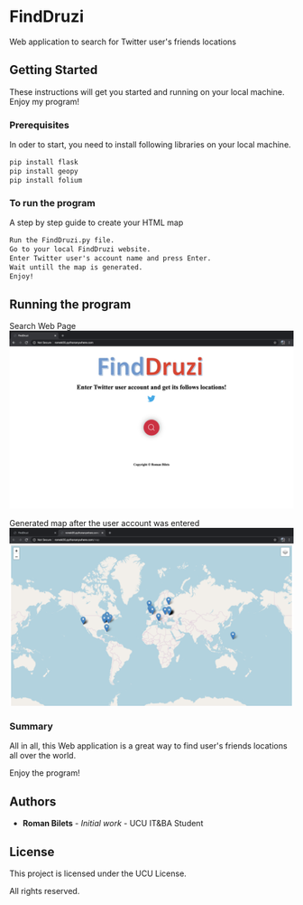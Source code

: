 # FindDruzi

Web application to search for Twitter user's friends locations

## Getting Started

These instructions will get you started and running on your local machine. Enjoy my program!

### Prerequisites

In oder to start, you need to install following libraries on your local machine.

```
pip install flask
pip install geopy
pip install folium
```

### To run the program

A step by step guide to create your HTML map

```
Run the FindDruzi.py file.
Go to your local FindDruzi website.
Enter Twitter user's account name and press Enter.
Wait untill the map is generated.
Enjoy!
```


## Running the program
Search Web Page
![Search page](search_screen.png)

Generated map after the user account was entered
![HTML map](map.png)

### Summary

All in all, this Web application is a great way to find user's friends locations all over the world.

Enjoy the program!


## Authors

* **Roman Bilets** - *Initial work* - UCU IT&BA Student


## License

This project is licensed under the UCU License.

All rights reserved.



